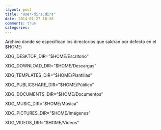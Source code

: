 ```yaml
---
layout: post
title: "user-dirs.dirs"
date: 2014-01-27 18:36
comments: true
categories: 
---
```

Archivo donde se especifican los directorios que saldran por defecto en el $HOME:

XDG_DESKTOP_DIR=”$HOME/Escritorio”

XDG_DOWNLOAD_DIR=”$HOME/Descargas”

XDG_TEMPLATES_DIR=”$HOME/Plantillas”

XDG_PUBLICSHARE_DIR=”$HOME/Público”

XDG_DOCUMENTS_DIR=”$HOME/Documentos”

XDG_MUSIC_DIR=”$HOME/Música”

XDG_PICTURES_DIR=”$HOME/Imágenes”

XDG_VIDEOS_DIR=”$HOME/Vídeos”

